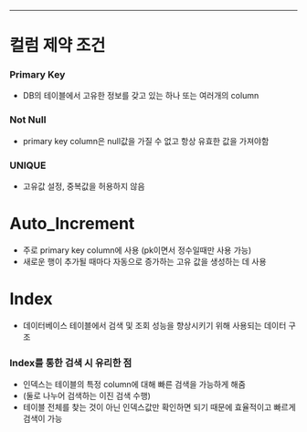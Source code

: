 
---
# 컬럼 제약 조건
### Primary Key
- DB의 테이블에서 고유한 정보를 갖고 있는 하나 또는 여러개의 column
### Not Null
- primary key column은 null값을 가질 수 없고 항상 유효한 값을 가져야함
### UNIQUE
- 고유값 설정, 중복값을 허용하지 않음
# Auto_Increment
- 주로 primary key column에 사용 (pk이면서 정수일때만 사용 가능)
- 새로운 행이 추가될 때마다 자동으로 증가하는 고유 값을 생성하는 데 사용
# Index
- 데이터베이스 테이블에서 검색 및 조회 성능을 향상시키기 위해 사용되는 데이터 구조
### Index를 통한 검색 시 유리한 점
- 인덱스는 테이블의 특정 column에 대해 빠른 검색을 가능하게 해줌
- (둘로 나누어 검색하는 이진 검색 수행)
- 테이블 전체를 찾는 것이 아닌 인덱스값만 확인하면 되기 때문에 효율적이고 빠르게 검색이 가능